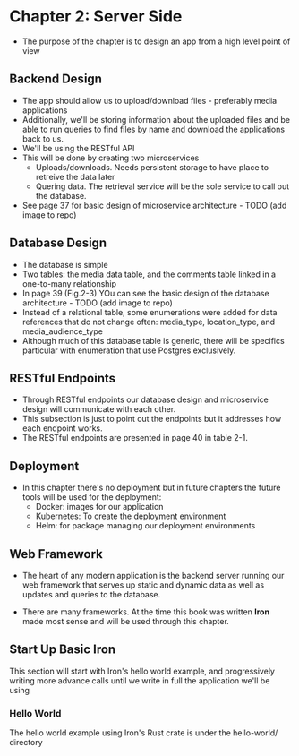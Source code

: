 # Chapter 2: Server Side

- The purpose of the chapter is to design an app from a high level point of view

## Backend Design
- The app should allow us to upload/download files - preferably media applications
- Additionally, we'll be storing information about the uploaded files and be able to run queries to find files by name and download the applications back to us.
- We'll be using the RESTful API
- This will be done by creating two microservices
    - Uploads/downloads. Needs persistent storage to have place to retreive the data later
    - Quering data. The retrieval service will be the sole service to call out the database.
- See page 37 for basic design of microservice architecture - TODO (add image to repo)


## Database Design
- The database is simple
- Two tables: the media data table, and the comments table linked in a one-to-many relationship
- In page 39 (Fig.2-3) YOu can see the basic design of the database architecture - TODO (add image to repo)
- Instead of a relational table, some enumerations were added for data references that do not change often: media_type, location_type, and media_audience_type
- Although much of this database table is generic, there will be specifics particular with enumeration that use Postgres exclusively.

## RESTful Endpoints
- Through RESTful endpoints our database design and microservice design will communicate with each other.
- This subsection is just to point out the endpoints but it addresses how each endpoint works. 
- The RESTful endpoints are presented in page 40 in table 2-1.

## Deployment 

- In this chapter there's no deployment but in future chapters the future tools will be used for the deployment:
    - Docker: images for our application
    - Kubernetes: To create the deployment environment
    - Helm: for package managing our deployment environments

## Web Framework

- The heart of any modern application is the backend server running our web framework that serves up static and dynamic data as well as updates and queries to the database.

- There are many frameworks. At the time this book was written __Iron__ made most sense and will be used through this chapter.

## Start Up Basic Iron

This section will start with Iron's hello world example, and progressively writing more advance calls until we write in full the application we'll be using

### Hello World

The hello world example using Iron's Rust crate is under the hello-world/ directory

